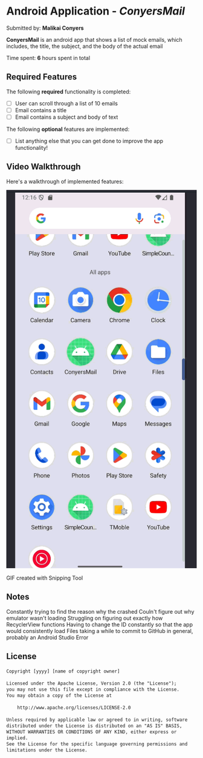 # Android Application - *ConyersMail*

Submitted by: **Malikai Conyers**

**ConyersMail** is an android app that shows a list of mock emails, which includes, the title, the subject, and the body of the actual email

Time spent: **6** hours spent in total

## Required Features

The following **required** functionality is completed:

* [ ] User can scroll through a list of 10 emails
* [ ] Email contains a title
* [ ] Email contains a subject and body of text

The following **optional** features are implemented:

* [ ] List anything else that you can get done to improve the app functionality!

## Video Walkthrough

Here's a walkthrough of implemented features:

<img src='Mail.gif' title='Video Walkthrough' width='' alt='Video Walkthrough' />

<!-- Replace this with whatever GIF tool you used! -->
GIF created with Snipping Tool
<!-- Recommended tools:
[Kap](https://getkap.co/) for macOS
[ScreenToGif](https://www.screentogif.com/) for Windows
[peek](https://github.com/phw/peek) for Linux. -->

## Notes

Constantly trying to find the reason why the crashed
Couln't figure out why emulator wasn't loading
Struggling on figuring out exactly how RecyclerView functions
Having to change the ID constantly so that the app would consistently load
Files taking a while to commit to GitHub in general, probably an Android Studio Error

## License

    Copyright [yyyy] [name of copyright owner]

    Licensed under the Apache License, Version 2.0 (the "License");
    you may not use this file except in compliance with the License.
    You may obtain a copy of the License at

        http://www.apache.org/licenses/LICENSE-2.0

    Unless required by applicable law or agreed to in writing, software
    distributed under the License is distributed on an "AS IS" BASIS,
    WITHOUT WARRANTIES OR CONDITIONS OF ANY KIND, either express or implied.
    See the License for the specific language governing permissions and
    limitations under the License.
